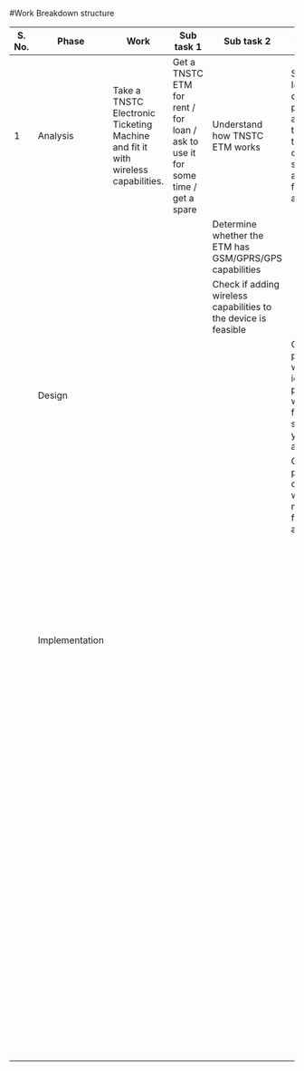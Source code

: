 #Work Breakdown structure

| S. No. | Phase | **Work** | Sub task 1 | Sub task 2 | Sub task 3 | Sub task 4 |
| --- | --- | --- | --- | --- | --- | --- |
| 1 | Analysis | Take a TNSTC Electronic Ticketing Machine and fit it with wireless capabilities. | Get a TNSTC ETM for rent / for loan / ask to use it for some time / get a spare | Understand how TNSTC ETM works | Study list of IoT wireless connectivity protocols and tabulate their pros &amp; cons – Filter some which are suitable for your application |   |
|   |   |   |   | Determine whether the ETM has GSM/GPRS/GPS capabilities |   |   |
|   |   |   |   | Check if adding wireless capabilities to the device is feasible |   |   |
|   | Design |   |   |   | Choose the protocol which is ideal list by priority which are feasible &amp; suitable for your application |   |
|   |   |   |   |   | Choose the protocol &amp; capability which is most feasible for application. |   |
|   | Implementation |   |   |   |   | Develop a basic app with just one button that sends a bluetooth signal to the bluetooth module of the Location tracking module( **Proof of concept** ) |
|   |   |   |   |   |   | Develop a simple app that simultates the ETM with a Issue ticket button – everything is simulated except no tickets are printed |
|   |   |   |   |   |   | Learn how to add your wireless capability with existing ETM (consult ECE dept at K univ) |
|   |   |   |   |   |   | Do it!! |

